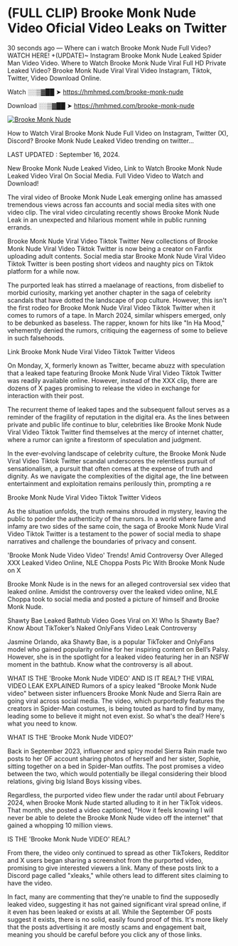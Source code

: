 # (FULL CLIP) Brooke Monk Nude Video Oficial Video Leaks on Twitter

30 seconds ago — Where can i watch Brooke Monk Nude Full Video? WATCH HERE! +(UPDATE)~ Instagram Brooke Monk Nude Leaked Spider Man Video Video. Where to Watch Brooke Monk Nude Viral Full HD Private Leaked Video? Brooke Monk Nude Viral Viral Video Instagram, Tiktok, Twitter, Video Download Online.

Watch ░░▒▓██ ➤ https://hmhmed.com/brooke-monk-nude

Download ░░▒▓██ ➤ https://hmhmed.com/brooke-monk-nude

[![Brooke Monk Nude](https://i.imgur.com/dJHk4Zq.gif)](https://hmhmed.com/brooke-monk-nude)

How to Watch Viral Brooke Monk Nude Full Video on Instagram, Twitter (X), Discord? Brooke Monk Nude Leaked Video trending on twitter...

LAST UPDATED : September 16, 2024.

New Brooke Monk Nude Leaked Video, Link to Watch Brooke Monk Nude Leaked Video Viral On Social Media. Full Video Video to Watch and Download!

The viral video of Brooke Monk Nude Leak emerging online has amassed tremendous views across fan accounts and social media sites with one video clip. The viral video circulating recently shows Brooke Monk Nude Leak in an unexpected and hilarious moment while in public running errands.

Brooke Monk Nude Viral Video Tiktok Twitter New collections of Brooke Monk Nude Viral Video Tiktok Twitter is now being a creator on Fanfix uploading adult contents. Social media star Brooke Monk Nude Viral Video Tiktok Twitter is been posting short videos and naughty pics on Tiktok platform for a while now.

The purported leak has stirred a maelanage of reactions, from disbelief to morbid curiosity, marking yet another chapter in the saga of celebrity scandals that have dotted the landscape of pop culture. However, this isn't the first rodeo for Brooke Monk Nude Viral Video Tiktok Twitter when it comes to rumors of a tape. In March 2024, similar whispers emerged, only to be debunked as baseless. The rapper, known for hits like "In Ha Mood," vehemently denied the rumors, critiquing the eagerness of some to believe in such falsehoods.

Link Brooke Monk Nude Viral Video Tiktok Twitter Videos

On Monday, X, formerly known as Twitter, became abuzz with speculation that a leaked tape featuring Brooke Monk Nude Viral Video Tiktok Twitter was readily available online. However, instead of the XXX clip, there are dozens of X pages promising to release the video in exchange for interaction with their post.

The recurrent theme of leaked tapes and the subsequent fallout serves as a reminder of the fragility of reputation in the digital era. As the lines between private and public life continue to blur, celebrities like Brooke Monk Nude Viral Video Tiktok Twitter find themselves at the mercy of internet chatter, where a rumor can ignite a firestorm of speculation and judgment.

In the ever-evolving landscape of celebrity culture, the Brooke Monk Nude Viral Video Tiktok Twitter scandal underscores the relentless pursuit of sensationalism, a pursuit that often comes at the expense of truth and dignity. As we navigate the complexities of the digital age, the line between entertainment and exploitation remains perilously thin, prompting a re

Brooke Monk Nude Viral Video Tiktok Twitter Videos

As the situation unfolds, the truth remains shrouded in mystery, leaving the public to ponder the authenticity of the rumors. In a world where fame and infamy are two sides of the same coin, the saga of Brooke Monk Nude Viral Video Tiktok Twitter is a testament to the power of social media to shape narratives and challenge the boundaries of privacy and consent.

'Brooke Monk Nude Video Video' Trends! Amid Controversy Over Alleged XXX Leaked Video Online, NLE Choppa Posts Pic With Brooke Monk Nude on X

Brooke Monk Nude is in the news for an alleged controversial sex video that leaked online. Amidst the controversy over the leaked video online, NLE Choppa took to social media and posted a picture of himself and Brooke Monk Nude.

Shawty Bae Leaked Bathtub Video Goes Viral on X! Who Is Shawty Bae? Know About TikToker’s Naked OnlyFans Video Leak Controversy

Jasmine Orlando, aka Shawty Bae, is a popular TikToker and OnlyFans model who gained popularity online for her inspiring content on Bell’s Palsy. However, she is in the spotlight for a leaked video featuring her in an NSFW moment in the bathtub. Know what the controversy is all about.

WHAT IS THE 'Brooke Monk Nude VIDEO' AND IS IT REAL? THE VIRAL VIDEO LEAK EXPLAINED Rumors of a spicy leaked "Brooke Monk Nude video" between sister influencers Brooke Monk Nude and Sierra Rain are going viral across social media. The video, which purportedly features the creators in Spider-Man costumes, is being touted as hard to find by many, leading some to believe it might not even exist. So what's the deal? Here's what you need to know.

WHAT IS THE 'Brooke Monk Nude VIDEO?'

Back in September 2023, influencer and spicy model Sierra Rain made two posts to her OF account sharing photos of herself and her sister, Sophie, sitting together on a bed in Spider-Man outfits. The post promises a video between the two, which would potentially be illegal considering their blood relations, giving big Island Boys kissing vibes.

Regardless, the purported video flew under the radar until about February 2024, when Brooke Monk Nude started alluding to it in her TikTok videos. That month, she posted a video captioned, "How it feels knowing I will never be able to delete the Brooke Monk Nude video off the internet" that gained a whopping 10 million views.

IS THE 'Brooke Monk Nude VIDEO' REAL?

From there, the video only continued to spread as other TikTokers, Redditor and X users began sharing a screenshot from the purported video, promising to give interested viewers a link. Many of these posts link to a Discord page called "xleaks," while others lead to different sites claiming to have the video.

In fact, many are commenting that they're unable to find the supposedly leaked video, suggesting it has not gained significant viral spread online, if it even has been leaked or exists at all. While the September OF posts suggest it exists, there is no solid, easily found proof of this. It's more likely that the posts advertising it are mostly scams and engagement bait, meaning you should be careful before you click any of those links.